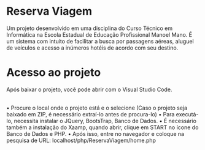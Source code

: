 <h1 aling="center"> Reserva Viagem</h1>
Um projeto desenvolvido em uma disciplina do Curso Técnico em Informática na Escola Estadual de Educação Profissional Manoel Mano.
É um sistema com intuito de facilitar a busca por passagens aéreas, aluguel de veículos e acesso a inúmeros hotéis de acordo com seu destino.


<h1 aling="center"> Acesso ao projeto</h1>
<p>Após baixar o projeto, você pode abrir com o Visual Studio Code.</p>
<br>
  • Procure o local onde o projeto está e o selecione (Caso o projeto seja baixado em ZIP, é necessário extraí-lo antes de procura-lo)
  • Para executá-lo, necessita instalar o JQuery, BootsTrap, Banco de Dados.
  • É necessário também a instalação do Xaamp, quando abrir, clique em START no ícone do Banco de Dados e PHP.
  • Após isso, entre no navegador e coloque na pesquisa de URL: localhost/php/ReservaViagem/home.php
  
    

